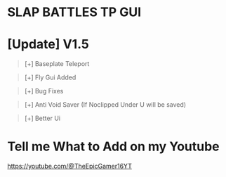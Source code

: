 # SLAP BATTLES TP GUI 
# [Update] V1.5

> [+] Baseplate Teleport

> [+] Fly Gui Added

> [+] Bug Fixes

> [+] Anti Void Saver (If Noclipped Under U will be saved)

> [+] Better Ui

# Tell me What to Add on my Youtube

https://youtube.com/@TheEpicGamer16YT
